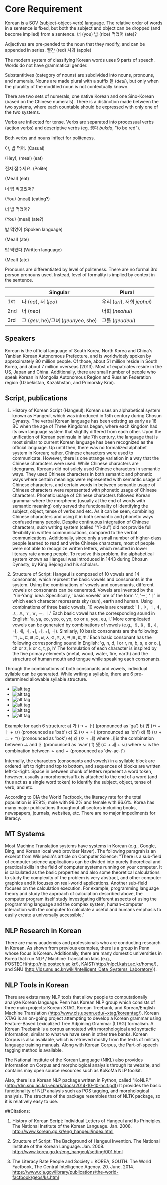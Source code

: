 # Core Requirement

Korean is a SOV (subject-object-verb) language. The relative order of words in a sentence is fixed, but both the subject and object can be dropped (and become implied) from a sentence.
너 (you) 밥 (rice) 먹었어 (ate)?

Adjectives are pre-pended to the noun that they modify, and can be appended in series.
빨간 (red) 사과 (apple)

The modern system of classifying Korean words uses 9 parts of speech. Words do not have grammatical gender.

Substantitives (category of nouns) are subdivided into nouns, pronouns, and numerals. Nouns are made plural with a suffix 들 (*deul*), but only when the plurality of the modified noun is not contextually known.

There are two sets of numerals, one native Korean and one Sino-Korean (based on the Chinese numerals). There is a distinction made between the two systems, where each countable should be expressed with only one of the two systems.

Verbs are inflected for tense. Verbs are separated into processual verbs (action verbs) and descriptive verbs (eg. 붉다 *bukda*, "to be red").

Both verbs and nouns inflect for politeness.

야, 밥 먹어. (Casual)

(Hey), (meal) (eat)

진지 잡수세요. (Polite)

(Meal) (eat)

너 밥 먹고있어? 

(You) (meal) (eating?)

너 밥 먹었어? 

(You) (meal) (ate?)

밥 먹었어 (Spoken language)

(Meal) (ate)

밥 먹었다 (Written language)

(Meal) (ate)

Pronouns are differentiated by level of politeness. There are no formal 3rd person pronouns used. Instead, level of formality is implied by context in the sentence.

|     | Singular                             | Plural                       |
|-----|--------------------------------------|------------------------------|
| 1st | 나 (*na*), 저 (*jeo*)                | 우리 (*uri*), 저희 *jeohui*) |
| 2nd | 너 (*neo*)                           | 너희 (*neohui*)              |
| 3rd | 그 (*geu*, he)/그녀 (*geunyeo*, she) | 그들 (*geudeul*)             |

## Speakers
Korean is the official language of South Korea, North Korea and China's Yanbian Korean Autonomous Prefecture, and is worldwidely spoken by approximately 80 million people. Of those, about 51 million reside in South Korea, and about 7 million overseas (2013). Most of expatriates reside in the US, Japan and China. Additionally, there are small number of people who speak Korean in Mongolia Autonomous Region and Russian Federation region (Uzbekistan, Kazakhstan, and Primorsky Krai).


## Script, publications
1. History of Korean Script (Hangeul):
Korean uses an alphabetical system known as Hangeul, which was introduced in 15th century during Chosun Dynasty. The verbal Korean language has been existing as early as 18 BC when the age of Three Kingdoms began, where each kingdom had its own language system that slightly differed from each other. Upon the unification of Korean peninsula in late 7th century, the language that is most similar to current Korean language has been recognized as the official language. Up until then, there was no formalized alphabet system in Korean; rather, Chinese characters were used to communicate. However, there is one strange variation in a way that the Chinese characters were used. While Chinese characters are ideograms, Koreans did not solely used Chinese characters in semantic ways. They used Chinese characters in both semantic and phonetic ways where certain meanings were represented with semantic usage of Chinese characters, and certain words in between semantic usage of Chinese characters were represented with phonetic usage of Chinese characters. Phonetic usage of Chinese characters followed Korean grammar where the morpheme (usually at the end of words with semantic meaning) only served the functionality of identifying the subject, object, tense of verbs and etc. As it can be seen, combining Chinese characters and using it in both semantic and phonetic ways confused many people. Despite continuous integration of Chinese characters, such writing system (called "Yi-du") did not provide full flexibility in written communications, compared to the verbal communications. Additionally, since only a small number of higher-class people learned to read and write Chinese characters, most of people were not able to recognize written letters, which resulted in lower literacy rate among people. To resolve this problem, the alphabetical system known as Hangeul was introduced in 1443 during Chosun Dynasty, by King Sejong and his scholars.

2. Structure of Script: 
Hangeul is composed of 10 vowels and 14 consonants, which reprsent the basic vowels and consonants in the system. Using the combinations of vowels and consonants, different vowels or consonants can be generated. Vowels are invented by the 'Yin-Yang' idea. Specifically, 'basic vowels' are of the form '.', 'ㅡ', 'ㅣ' in which each character represents sky (sun), earth and human. Using combinations of three basic vowels, 10 vowels are created: 'ㅏ, ㅑ, ㅓ, ㅕ, ㅗ, ㅛ, ㅜ, ㅠ, ㅡ, ㅣ.' Each basic vowel has the corresponding sound in English: 'a, ya, eo, yeo, o, yo, oo or u, you, eu, i.' More complicated vowels can be generated by combinations of vowels (e.g., ㅐ, ㅒ, ㅔ, ㅖ, ㅘ, ㅙ, ㅚ, ㅝ, ㅞ, ㅟ, ㅢ). Similarly, 10 basic consonants are the following: 'ㄱ,ㄴ,ㄷ,ㄹ,ㅁ,ㅂ,ㅅ,ㅇ,ㅈ,ㅊ,ㅋ,ㅌ,ㅍ,ㅎ.' Each basic consonant has the following corresponding sound in English: 'g, n, d, l or r, m, b, s, e or o, j, ch or z, k or c, t, p, h' The formulation of each character is inspired by the five primary elements (metal, wood, water, fire, earth) and the structure of human mouth and tongue while speaking each consonants. 

Through the combinations of both consonants and vowels, individual syllable can be generated. While writing a syllable, there are 6 pre-determined allowable syllable structure. 
  - ![alt tag](https://raw.githubusercontent.com/terrynsun/korean-research/master/1.jpg?token=AKPPwzmH4ByOK0ry5sYy7VVa3VMMTlvZks5VLfqGwA%3D%3D)
  - ![alt tag](https://raw.githubusercontent.com/terrynsun/korean-research/master/2.jpg?token=AKPPw1qupeUgpcBtWFwTiA1Z73hYnkQiks5VLfqHwA%3D%3D)
  - ![alt tag](https://raw.githubusercontent.com/terrynsun/korean-research/master/3.jpg?token=AKPPw04Tkbp88cdwbXPBWGxbpSmQbZkvks5VLfqIwA%3D%3D)
  - ![alt tag](https://raw.githubusercontent.com/terrynsun/korean-research/master/4.jpg?token=AKPPw0bFy1lY-JJFwwUeVBF2q6mhBjtIks5VLfqIwA%3D%3D)
  - ![alt tag](https://raw.githubusercontent.com/terrynsun/korean-research/master/5.jpg?token=AKPPwx6wVq0sVL7cA-dh0V1Cg37IxjUWks5VLfqJwA%3D%3D)
  - ![alt tag](https://raw.githubusercontent.com/terrynsun/korean-research/master/6.jpg?token=AKPPw6lmQmV8c5EHW-r5Wn3pJbt1pggpks5VLfqKwA%3D%3D)

Example for each 6 structure:
  a) 가 (ㄱ + ㅏ) (pronounced as 'ga')
  b) 밥 (ㅂ + ㅏ + ㅂ) (pronounced as 'bab')
  c) 오 (ㅇ + ㅗ) (pronounced as 'oh')
  d) 복 (ㅂ + ㅗ + ㄱ) (pronounced as 'bok')
  e) 왜 (ㅇ + ㅙ) where ㅙ is the combination between ㅗ and ㅐ (pronounced as 'wae')
  f) 됐 (ㄷ + ㅙ + ㅆ) where ㅆ is the combination between ㅅ and ㅅ (pronounced as 'dw-ae-t')

Internally, the characters (consonants and vowels) in a syllable block are ordered left to right and top to bottom, and sequences of blocks are written left-to-right. Space in between chunk of letters represent a word token, however, usually a morpheme/suffix is attached to the end of a word (and thus act as a single word token) to identify the subject, object, tense of verb, and etc.

According to CIA the World Factbook, the literacy rate for the total population is 97.9%; male with 99.2% and female with 96.6%. Korea has many major publications throughout all sectors including books, newspapers, journals, websites, etc. There are no major impediments for literacy. 

## MT Systems
Most Machine Translation systems have systems in Korean (e.g., Google, Bing, and Korean local web provider Naver). 
The following paragrah is an excerpt from Wikipedia's article on Computer Science:
"There is a sub-field of computer science applications can be divided into purely theoretical and practical skills in the field of computer systems running on your computer. It is calculated as the basic properties and also some theoretical calculations to study the complexity of the problem is very abstract, and other computer graphics and it focuses on real-world applications. Another sub-field focuses on the calculation execution. For example, programming language theory and study the approach of calculation described above, the computer program itself study investigating different aspects of using the programming language and the complex system, human-computer interaction with the computer to calculate a useful and humans emphasis to easily create a universally accessible."

## NLP Research in Korean
There are many academics and professionals who are conducting research in Korean. As shown from previous examples, there is a group in Penn whose focus is Korean. Additionally, there are many domestic universities in Korea that run NLP / Machine Translation labs (e.g., POSTECH(http://nlp.postech.ac.kr/), KAIST(http://nlpcl.kaist.ac.kr/home/), and SNU (http://ids.snu.ac.kr/wiki/Intelligent_Data_Systems_Laboratory)). 

## NLP Tools in Korean
There are exists many NLP tools that allow people to computationally analyze Korean language. Penn has Korean NLP group which consists of three main projects: Korean XTAG, Korean Treebank, and Korean/English Machine Translation (http://www.cis.upenn.edu/~xtag/koreantag/). Korean XTAG is an on-going project attempting to develop a Korean grammar using Feature-Based Lexicalized Tree Adjoining Grammar (LTAG) formalism. A Korean Treebank is a corpus annotated with morphological and syntactic information, similar to what we have seen in other tree banks. Korean Corpus is also available, which is retrieved mostly from the texts of military language training manuals. Along with Korean Corpus, the Part-of-speech tagging method is available.

The National Institute of the Korean Language (NIKL) also provides information on Corpus and morphological analysis through its website, and contains may open source resources such as KoKoMa NLP toolkit.

Also, there is a Korean NLP package written in Python, called "KoNLP." (http://dm.snu.ac.kr/~epark/docs/2014-10-10-hclt.pdf) It provides the basic functionality of NLP analysis such as POS tagging, and morphological analysis. The structure of the package resembles that of NLTK package, so it is relatively easy to use. 


##Citations:
1. History of Korean Script:
Individual Letters of Hangeul and Its Principles. The National Institute of the Korean Language. Jan. 2008. <http://www.korean.go.kr/eng_hangeul/index.html>

2. Structure of Script:
The Background of Hangeul Invention. The National Institute of the Korean Language. Jan. 2008. <http://www.korea.go.kr/eng_hangeul/setting/001.html>

3. The Literacy Rate
People and Society :: KOREA, SOUTH. The World Factbook, The Central Intelligence Agency. 20. June. 2014. <https://www.cia.gov/library/publications/the-world-factbook/geos/ks.html>

